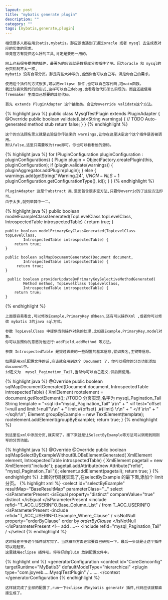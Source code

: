 ```yaml
---
layout: post
title: "mybatis generate plugin"
description: ""
category: ""
tags: [mybatis,generate,plugin]
---
```

	相信很多人都在用ibatis,mybatis。那应该也遇到了通过oracle 或者 mysql 去生成表对应的实体的需求。
	毕竟官方有提供这么好的工具,肯定是要用一用的。
	
	网上也有很多提供的插件，最著名的应该就是数据库分页插件了吧。因为oracle 和 mysql的分页机制不太一样,
	mybatis 没有自带分页。那是有些大神写的,当然你也可以自己写。满足你自己的需求。
	
	使用这个插件的方式很多,可以用eclipse 插件,也可以自己写代码,跑main函数。
	我比较喜欢跑代码的形式,这样可以自己debug,也看看他代码怎么实现的。而且还能使用freemaker 生成自己想要的其他代码。
	
	首先 extends PluginAdapter 这个抽象类。会让你override validate这个方法。
{% highlight java %}
	public class MysqlTestPlugin extends PluginAdapter {
		@Override
		public boolean validate(List<String warnings) {
			// TODO Auto-generated method stub
			return false;
		}
	}
{% endhighlight %}

	这个的方法顾名思义就是去验证你传进来的 warnings,让你在这里决定这个这个插件是否被调用。
	默认false,这里只需要改为true即可。你也可以看看他的源码。
	
{% highlight java %}
	 for (PluginConfiguration pluginConfiguration : pluginConfigurations) {
            Plugin plugin = ObjectFactory.createPlugin(this,
                    pluginConfiguration);
            if (plugin.validate(warnings)) {
                pluginAggregator.addPlugin(plugin);
            } else {
                warnings.add(getString("Warning.24", //$NON-NLS-1$
                        pluginConfiguration.getConfigurationType(), id));
            }
        }
{% endhighlight %}

	PluginAdapter 这是个abstract 类,里面包含很多空方法,只要你overrid的了这些方法即可。
	由于太多,就列举其中一二。
	
{% highlight java %}
	public boolean modelExampleClassGenerated(TopLevelClass topLevelClass,
            IntrospectedTable introspectedTable) {
        return true;
    }
    
    public boolean modelPrimaryKeyClassGenerated(TopLevelClass topLevelClass,
            IntrospectedTable introspectedTable) {
        return true;
    }
    
    public boolean sqlMapDocumentGenerated(Document document,
			IntrospectedTable introspectedTable) {
		 return true;
    }
    
     public boolean providerUpdateByPrimaryKeySelectiveMethodGenerated(
            Method method, TopLevelClass topLevelClass,
            IntrospectedTable introspectedTable) {
        return true;
    }
{% endhighlight %}

	上面很容易看出,可以修改Example,PrimaryKey 的bean,还有可以操作Xml ,或者你可以修改 mybatis 3的java sql方式。
	
	参数 TopLevelClass 中提供当前操作对象的处理,比如说Example,PrimaryKey,model对象。
	你可以按照你的意愿对他进行:addField,addMethod 等方法。
	
	参数 IntrospectedTable 是提过该表的一些配置的基本信息,譬如表名,主键等信息。
	
	如果是用xml配置文件的话,应该就会用到这个 Document 了，你可以把你的分页功能添加 document中。
	id定义为  mysql_Pagination_Tail,当然你可以自己定义.供后面使用。
{% highlight java %}
@Override
	public boolean sqlMapDocumentGenerated(Document document,
			IntrospectedTable introspectedTable) {
		XmlElement rootelement = document.getRootElement();
		//TODO 分页实现,名字为 mysql_Pagination_Tail
		String template = "<sql id=\"mysql_Pagination_Tail\" \r\n"
				+ "	<if test=\"offset !=null and limit !=null\"\r\n"
				+ "		limit #{offset} ,#{limit} \r\n" + "		 </if \r\n"
				+ "  </sql\r\n";
		Element groupByExample = new TextElement(template);
		rootelement.addElement(groupByExample);
		return true;
	}
{% endhighlight %}
	
	到这里往xml中添加分页,就实现了。接下来就是让SelectByExample等方法可以调用到刚刚写的分页功能。
{% highlight java %}
@Override
	@Override
	public boolean sqlMapSelectByExampleWithoutBLOBsElementGenerated(
			XmlElement element, IntrospectedTable introspectedTable) {
		XmlElement pagetail = new XmlElement("include");
		pagetail.addAttribute(new Attribute("refid", "mysql_Pagination_Tail"));
		element.addElement(pagetail);
		return true;
	}
{% endhighlight %}
	 上面的代码就实现了,在selectByExample 的最下面,添加个 limit 分页。
{% highlight xml %}
<select id="selectByExample" resultMap="BaseResultMap" parameterClass="..." 
    select
    <isParameterPresent 
      <isEqual property="distinct" compareValue="true" 
        distinct
      </isEqual
    </isParameterPresent
    <include refid="T_ACC_USERINFO.Base_Column_List" /
    from T_ACC_USERINFO
    <isParameterPresent 
      <include refid="T_ACC_USERINFO.Example_Where_Clause" /
      <isNotNull property="orderByClause" 
        order by $orderByClause$
      </isNotNull
    </isParameterPresent
    <!-- add ....--
    <include refid="mysql_Pagination_Tail" /
  </select
{% endhighlight %}


	这时候差不多这个插件就写完了。当然细节方面还需要自己研究一下。最后一步就是让这个插件可以跑起来。
	这里就用eclipse 插件吧。将写好的pluin 放到配置文件中。
	
{% highlight xml %}
<generatorConfiguration
	 <context id="CoreGenconfig" targetRuntime="MyBatis3" defaultModelType="hierarchical"
		<plugin type="com.joyveb.....MysqlTestPlugin" /
		.......
		</context  
</generatorConfiguration
{% endhighlight %}

	这样就完成了全部的配置了,run一下eclipse 的mybatis generatr 插件,代码应该就都直接生成了。 

